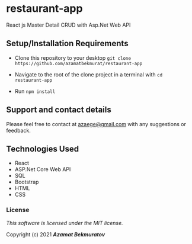 # restaurant-app
React js Master Detail CRUD with Asp.Net Web API

## Setup/Installation Requirements

* Clone this repository to your desktop
`git clone https://github.com/azamatbekmurat/restaurant-app`

* Navigate to the root of the clone project in a terminal with
`cd restaurant-app`

* Run `npm install`



## Support and contact details

Please feel free to contact at azaege@gmail.com with any suggestions or feedback.

## Technologies Used

* React
* ASP.Net Core Web API
* SQL
* Bootstrap
* HTML
* CSS

### License

*This software is licensed under the MIT license.*

Copyright (c) 2021 **_Azamat Bekmuratov_**
